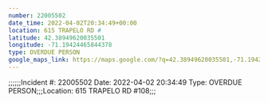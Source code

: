 ```yaml
---
number: 22005502
date_time: 2022-04-02T20:34:49+00:00
location: 615 TRAPELO RD #
latitude: 42.38949620035501
longitude: -71.19424465844378
type: OVERDUE PERSON
google_maps_link: https://maps.google.com/?q=42.38949620035501,-71.19424465844378
---
```


;;;;;;Incident #: 22005502   Date: 2022-04-02 20:34:49   Type: OVERDUE PERSON;;;Location: 615 TRAPELO RD #108;;;

